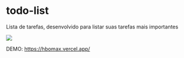 # todo-list
Lista de tarefas, desenvolvido para listar suas tarefas mais importantes


<img src="https://user-images.githubusercontent.com/86381282/188267149-b552730a-138f-4e92-aee3-790ad346f711.png"/>

DEMO: https://hbomax.vercel.app/
